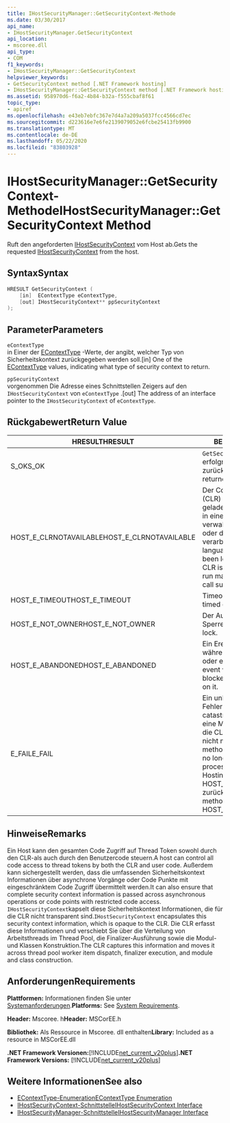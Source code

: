 ```yaml
---
title: IHostSecurityManager::GetSecurityContext-Methode
ms.date: 03/30/2017
api_name:
- IHostSecurityManager.GetSecurityContext
api_location:
- mscoree.dll
api_type:
- COM
f1_keywords:
- IHostSecurityManager::GetSecurityContext
helpviewer_keywords:
- GetSecurityContext method [.NET Framework hosting]
- IHostSecurityManager::GetSecurityContext method [.NET Framework hosting]
ms.assetid: 958970d6-f6a2-4b84-b32a-f555cbaf8f61
topic_type:
- apiref
ms.openlocfilehash: e43eb7ebfc367e7d4a7a209a5037fcc4566cd7ec
ms.sourcegitcommit: d223616e7e6fe2139079052e6fcbe25413fb9900
ms.translationtype: MT
ms.contentlocale: de-DE
ms.lasthandoff: 05/22/2020
ms.locfileid: "83803928"
---
```

# <a name="ihostsecuritymanagergetsecuritycontext-method"></a><span data-ttu-id="de269-102">IHostSecurityManager::GetSecurityContext-Methode</span><span class="sxs-lookup"><span data-stu-id="de269-102">IHostSecurityManager::GetSecurityContext Method</span></span>
<span data-ttu-id="de269-103">Ruft den angeforderten [IHostSecurityContext](ihostsecuritycontext-interface.md) vom Host ab.</span><span class="sxs-lookup"><span data-stu-id="de269-103">Gets the requested [IHostSecurityContext](ihostsecuritycontext-interface.md) from the host.</span></span>  
  
## <a name="syntax"></a><span data-ttu-id="de269-104">Syntax</span><span class="sxs-lookup"><span data-stu-id="de269-104">Syntax</span></span>  
  
```cpp
HRESULT GetSecurityContext (  
    [in]  EContextType eContextType,
    [out] IHostSecurityContext** ppSecurityContext  
);  
```  
  
## <a name="parameters"></a><span data-ttu-id="de269-105">Parameter</span><span class="sxs-lookup"><span data-stu-id="de269-105">Parameters</span></span>  
 `eContextType`  
 <span data-ttu-id="de269-106">in Einer der [EContextType](econtexttype-enumeration.md) -Werte, der angibt, welcher Typ von Sicherheitskontext zurückgegeben werden soll.</span><span class="sxs-lookup"><span data-stu-id="de269-106">[in] One of the [EContextType](econtexttype-enumeration.md) values, indicating what type of security context to return.</span></span>  
  
 `ppSecurityContext`  
 <span data-ttu-id="de269-107">vorgenommen Die Adresse eines Schnittstellen Zeigers auf den `IHostSecurityContext` von `eContextType` .</span><span class="sxs-lookup"><span data-stu-id="de269-107">[out] The address of an interface pointer to the `IHostSecurityContext` of `eContextType`.</span></span>  
  
## <a name="return-value"></a><span data-ttu-id="de269-108">Rückgabewert</span><span class="sxs-lookup"><span data-stu-id="de269-108">Return Value</span></span>  
  
|<span data-ttu-id="de269-109">HRESULT</span><span class="sxs-lookup"><span data-stu-id="de269-109">HRESULT</span></span>|<span data-ttu-id="de269-110">BESCHREIBUNG</span><span class="sxs-lookup"><span data-stu-id="de269-110">Description</span></span>|  
|-------------|-----------------|  
|<span data-ttu-id="de269-111">S_OK</span><span class="sxs-lookup"><span data-stu-id="de269-111">S_OK</span></span>|<span data-ttu-id="de269-112">`GetSecurityContext`wurde erfolgreich zurückgegeben.</span><span class="sxs-lookup"><span data-stu-id="de269-112">`GetSecurityContext` returned successfully.</span></span>|  
|<span data-ttu-id="de269-113">HOST_E_CLRNOTAVAILABLE</span><span class="sxs-lookup"><span data-stu-id="de269-113">HOST_E_CLRNOTAVAILABLE</span></span>|<span data-ttu-id="de269-114">Der Common Language Runtime (CLR) wurde nicht in einen Prozess geladen, oder die CLR befindet sich in einem Zustand, in dem Sie verwalteten Code nicht ausführen oder den-Befehl nicht erfolgreich verarbeiten kann.</span><span class="sxs-lookup"><span data-stu-id="de269-114">The common language runtime (CLR) has not been loaded into a process, or the CLR is in a state in which it cannot run managed code or process the call successfully.</span></span>|  
|<span data-ttu-id="de269-115">HOST_E_TIMEOUT</span><span class="sxs-lookup"><span data-stu-id="de269-115">HOST_E_TIMEOUT</span></span>|<span data-ttu-id="de269-116">Timeout des Aufrufes.</span><span class="sxs-lookup"><span data-stu-id="de269-116">The call timed out.</span></span>|  
|<span data-ttu-id="de269-117">HOST_E_NOT_OWNER</span><span class="sxs-lookup"><span data-stu-id="de269-117">HOST_E_NOT_OWNER</span></span>|<span data-ttu-id="de269-118">Der Aufrufer ist nicht Besitzer der Sperre.</span><span class="sxs-lookup"><span data-stu-id="de269-118">The caller does not own the lock.</span></span>|  
|<span data-ttu-id="de269-119">HOST_E_ABANDONED</span><span class="sxs-lookup"><span data-stu-id="de269-119">HOST_E_ABANDONED</span></span>|<span data-ttu-id="de269-120">Ein Ereignis wurde abgebrochen, während ein blockierter Thread oder eine Fiber darauf wartete.</span><span class="sxs-lookup"><span data-stu-id="de269-120">An event was canceled while a blocked thread or fiber was waiting on it.</span></span>|  
|<span data-ttu-id="de269-121">E_FAIL</span><span class="sxs-lookup"><span data-stu-id="de269-121">E_FAIL</span></span>|<span data-ttu-id="de269-122">Ein unbekannter schwerwiegender Fehler ist aufgetreten.</span><span class="sxs-lookup"><span data-stu-id="de269-122">An unknown catastrophic failure occurred.</span></span> <span data-ttu-id="de269-123">Wenn eine Methode E_FAIL zurückgibt, ist die CLR innerhalb des Prozesses nicht mehr verwendbar.</span><span class="sxs-lookup"><span data-stu-id="de269-123">When a method returns E_FAIL, the CLR is no longer usable within the process.</span></span> <span data-ttu-id="de269-124">Nachfolgende Aufrufe von Hostingmethoden geben HOST_E_CLRNOTAVAILABLE zurück.</span><span class="sxs-lookup"><span data-stu-id="de269-124">Subsequent calls to hosting methods return HOST_E_CLRNOTAVAILABLE.</span></span>|  
  
## <a name="remarks"></a><span data-ttu-id="de269-125">Hinweise</span><span class="sxs-lookup"><span data-stu-id="de269-125">Remarks</span></span>  
 <span data-ttu-id="de269-126">Ein Host kann den gesamten Code Zugriff auf Thread Token sowohl durch den CLR-als auch durch den Benutzercode steuern.</span><span class="sxs-lookup"><span data-stu-id="de269-126">A host can control all code access to thread tokens by both the CLR and user code.</span></span> <span data-ttu-id="de269-127">Außerdem kann sichergestellt werden, dass die umfassenden Sicherheitskontext Informationen über asynchrone Vorgänge oder Code Punkte mit eingeschränktem Code Zugriff übermittelt werden.</span><span class="sxs-lookup"><span data-stu-id="de269-127">It can also ensure that complete security context information is passed across asynchronous operations or code points with restricted code access.</span></span> <span data-ttu-id="de269-128">`IHostSecurityContext`kapselt diese Sicherheitskontext Informationen, die für die CLR nicht transparent sind.</span><span class="sxs-lookup"><span data-stu-id="de269-128">`IHostSecurityContext` encapsulates this security context information, which is opaque to the CLR.</span></span> <span data-ttu-id="de269-129">Die CLR erfasst diese Informationen und verschiebt Sie über die Verteilung von Arbeitsthreads im Thread Pool, die Finalizer-Ausführung sowie die Modul-und Klassen Konstruktion.</span><span class="sxs-lookup"><span data-stu-id="de269-129">The CLR captures this information and moves it across thread pool worker item dispatch, finalizer execution, and module and class construction.</span></span>  
  
## <a name="requirements"></a><span data-ttu-id="de269-130">Anforderungen</span><span class="sxs-lookup"><span data-stu-id="de269-130">Requirements</span></span>  
 <span data-ttu-id="de269-131">**Plattformen:** Informationen finden Sie unter [Systemanforderungen](../../get-started/system-requirements.md).</span><span class="sxs-lookup"><span data-stu-id="de269-131">**Platforms:** See [System Requirements](../../get-started/system-requirements.md).</span></span>  
  
 <span data-ttu-id="de269-132">**Header:** Mscoree. h</span><span class="sxs-lookup"><span data-stu-id="de269-132">**Header:** MSCorEE.h</span></span>  
  
 <span data-ttu-id="de269-133">**Bibliothek:** Als Ressource in Mscoree. dll enthalten</span><span class="sxs-lookup"><span data-stu-id="de269-133">**Library:** Included as a resource in MSCorEE.dll</span></span>  
  
 <span data-ttu-id="de269-134">**.NET Framework Versionen:**[!INCLUDE[net_current_v20plus](../../../../includes/net-current-v20plus-md.md)]</span><span class="sxs-lookup"><span data-stu-id="de269-134">**.NET Framework Versions:** [!INCLUDE[net_current_v20plus](../../../../includes/net-current-v20plus-md.md)]</span></span>  
  
## <a name="see-also"></a><span data-ttu-id="de269-135">Weitere Informationen</span><span class="sxs-lookup"><span data-stu-id="de269-135">See also</span></span>

- [<span data-ttu-id="de269-136">EContextType-Enumeration</span><span class="sxs-lookup"><span data-stu-id="de269-136">EContextType Enumeration</span></span>](econtexttype-enumeration.md)
- [<span data-ttu-id="de269-137">IHostSecurityContext-Schnittstelle</span><span class="sxs-lookup"><span data-stu-id="de269-137">IHostSecurityContext Interface</span></span>](ihostsecuritycontext-interface.md)
- [<span data-ttu-id="de269-138">IHostSecurityManager-Schnittstelle</span><span class="sxs-lookup"><span data-stu-id="de269-138">IHostSecurityManager Interface</span></span>](ihostsecuritymanager-interface.md)
